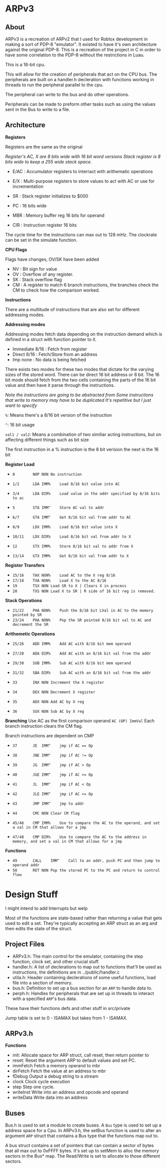 ARPv3
===================

About
-------------------

ARPv3 is a recreation of ARPv2 that I used for Roblox development in making a sort of PDP-8 "emulator".
It existed to have it's own architecture against the original PDP-8. This is a recreation of the project
in C in order to have some correlation to the PDP-8 without the restrictions in Luau.

This is a 16-bit cpu.

This will allow for the creation of peripherals that act on the CPU bus. The peripherals are built on a handler.h decleration with
functions working in threads to run the peripheral parallel to the cpu.

The peripheral can write to the bus and do other operations.

Peripherals can be made to preform other tasks such as using the values sent in the Bus to write to a file.


Architecture
-------------------

**Registers**

Registers are the same as the original

_Register's AC, X are 8 bits wide with 16 bit word versions_
_Stack register is 8 bits wide to keep a 255 wide stack space._

* E/AC : Accumulator registers to interract with arithematic operations
* E/X  : Multi-purpose registers to store values to act with AC or use for incrementation
* SR : Stack register initializes to $000
* PC : 16 bits wide

* MBR : Memory buffer reg 16 bits for operand
* CIR : Instruction register 16 bits

The cycle time for the instructions can max out to 128 mHz. The clockrate can be set in the simulate function.

**CPU Flags**

Flags have changes, OV/SK have been added

* NV : Bit sign for value
* OV : Overflow of any register.
* SK : Stack overflow flag
* CM : A register to match 6 branch instructions, the branches check the CM to check how the comparison worked.

**Instructions**

There are a multitude of instructions that are also set for different addressing modes.

**Addressing modes**

Addressing modes fetch data depending on the instruction demand which is defined in a struct with function pointer to it.

* Immediate 8/16	: Fetch from register
* Direct    8/16	: Fetch/Store from an address
* Imp	    none	: No data is being fetched

There exists two modes for these two modes that dictate for the varying sizes of the stored word. There can be direct 16 bit address or 8 bit.
The 16 bit mode should fetch from the two cells containing the parts of the 16 bit value and then have it parse through the instructions.

_Note the instructions are going to be abstracted from
Some instructions that write to memory may have to be duplicated
It's repetitive but I just want to specify_

`%`: Means there's a 8/16 bit version of the instruction

`^`: 16 bit usage

`val1 / val2`: Means a combination of two similiar acting instructions, but on affecting different things such as bit size

The first instruction in a % instruction is the 8 bit verision the next is the 16 bit

**Register Load**
* `0		NOP	NON	No instruction`
* `1/2		LDA	IMM%	Load 8/16 bit value into AC`
* `3/4		LDA	DIR%	Load value in the addr specified by 8/16 bits to ac`

* `5		STA	IMM^	Store AC val to addr`
* `6/7		GTA	IMM^	Get 8/16 bit val from addr to AC`

* `8/9		LDX	IMM%	Load 8/16 bit value into X`
* `10/11	LDX	DIR%	Load 8/16 bit val from addr to X`

* `12		STX	IMM%	Store 8/16 bit val to addr from X`
* `13/14	GTX	IMM%	Get 8/16 bit val from addr to X`

**Register Transfers**
* `15/16	TAX	NON%	Load AC to the X reg 8/16`
* `17/18	TXA	NON%	Load X to the AC 8/16`
* `19		TSX	NON	Load SR to X | Clears X in process`
* `20		TXS	NON	Load X to SR | R side of 16 bit reg is removed.`

**Stack Operations**
* `21/22	PHA	NON%	Push the 8/16 bit LVal in AC to the memory pointed by SR`
* `23/24	POA	NON%	Pop the SR pointed 8/16 bit val to AC and decrement the SR`

**Arithemetic Operations**
* `25/26	ADD	IMM%	Add AC with 8/16 bit mem operand`
* `27/28	ADA	DIR%	Add AC with an 8/16 bit val from the addr`

* `29/30	SUB	IMM%	Sub AC with 8/16 bit mem operand`
* `31/32	SBA	DIR%	Sub AC with an 8/16 bit val from the addr`

* `33		INX	NON	Increment the X register`
* `34		DEX	NON	Decrement X register`

* `35		ADX	NON	Add AC by X reg`
* `36		SUX	NON	Sub AC by X reg`

**Branching**
Use AC as the first comparison operand
`AC (OP) ImmVal`
Each branch instruction clears the CM flag.

Branch instructions are dependent on CMP
* `37		JE	IMM^	jmp if AC == Op`
* `38		JNE	IMM^	jmp if AC != Op`
* `39		JG	IMM^	jmp if AC > Op`
* `40		JGE	IMM^	jmp if AC >= Op`
* `41		JL	IMM^	jmp if AC < Op`
* `42		JLE	IMM^	jmp if AC <= Op`

* `43		JMP	IMM^	jmp to addr`
* `44		CMC	NON	Clear CM flag`

* `45/46	CMP	IMM%	Use to compare the AC to the operand, and set a val in CM that allows for a jmp`
* `47/48	CMP	DIR%	Use to compare the AC to the address in memory, and set a val in CM that allows for a jmp`

**Functions**
* `49		CALL	IMM^	Call to an addr, push PC and then jump to operand addr`
* `50		RET	NON	Pop the stored PC to the PC and return to control flow`




Design Stuff
============
I might intend to add Interrupts but welp

Most of the functions are state-based rather than returning a value that gets used to edit a set. They're typically accepting an ARP struct as an arg and then edits the state
of the struct.

Project Files
-------------------
* ARPv3.h: The main control for the emulator, containing the step function, clock set, and other crucial stuff.
* handler.h: A list of declerations to map out to functions that'll be used as instructions, the definitions are in ../public/handler.c
* utila.h: Header containing declerations of some useful functions, load file into a section of memory.
* bus.h: Definition to set up a bus section for an `ARP` to handle data to.
* perph.h: Handles for peripherals that are set up in threads to interact with a specified `ARP`'s bus data.
	
These have their functions defs and other stuff in src/private

Jump table is set to 0 - ISAMAX but takes from 1 - ISAMAX.


ARPv3.h
-----------------
**Functions**
* init:		Allocate space for ARP struct, call reset, then return pointer to
* reset:	Reset the argument ARP to default values and set PC.
* immFetch	Fetch a memory operand to mbr
* dirFetch	Fetch the value at an address to mbr
* fDebug	Output a debug string to a stream
* clock		Clock cycle execution
* step		Step one cycle.
* writeInst	Write into an address and opcode and operand
* writeData	Write data into an address 

Buses
------------
Bus.h is used to set a module to create buses. A `Bus` type is used to set up a address space for a Cpu.
In ARPv3.h, the setBus function is used to alter an argument `ARP` struct that contains a Bus type that the functions map out to.

A bus struct contains a set of pointers that can contain a sector of bytes that all max out to 0xFFFF bytes. It's set up to setMem to alloc the memory sectors in the Bus* map. The Read/Write is set to
allocate to those different sectors.




